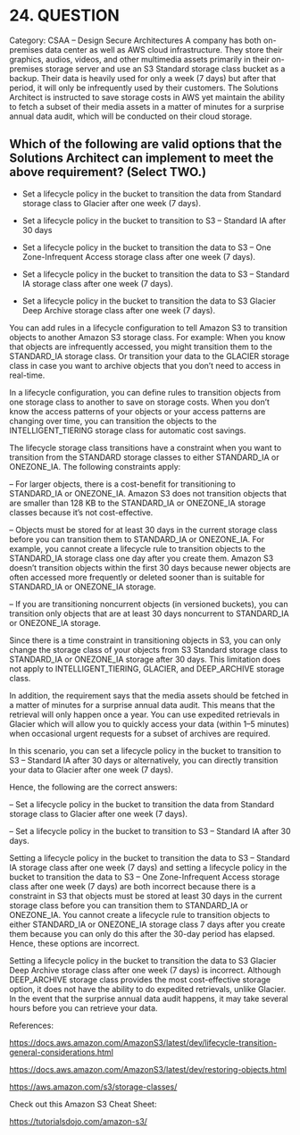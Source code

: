 # 24. QUESTION
Category: CSAA – Design Secure Architectures
A company has both on-premises data center as well as AWS cloud infrastructure. They store their graphics, audios, videos, and other multimedia assets primarily in their on-premises storage server and use an S3 Standard storage class bucket as a backup. Their data is heavily used for only a week (7 days) but after that period, it will only be infrequently used by their customers. The Solutions Architect is instructed to save storage costs in AWS yet maintain the ability to fetch a subset of their media assets in a matter of minutes for a surprise annual data audit, which will be conducted on their cloud storage.

## Which of the following are valid options that the Solutions Architect can implement to meet the above requirement? (Select TWO.)

* Set a lifecycle policy in the bucket to transition the data from Standard storage class to Glacier after one week (7 days).

* Set a lifecycle policy in the bucket to transition to S3 – Standard IA after 30 days

* Set a lifecycle policy in the bucket to transition the data to S3 – One Zone-Infrequent Access storage class after one week (7 days).

* Set a lifecycle policy in the bucket to transition the data to S3 – Standard IA storage class after one week (7 days).

* Set a lifecycle policy in the bucket to transition the data to S3 Glacier Deep Archive storage class after one week (7 days).

You can add rules in a lifecycle configuration to tell Amazon S3 to transition objects to another Amazon S3 storage class. For example: When you know that objects are infrequently accessed, you might transition them to the STANDARD_IA storage class. Or transition your data to the GLACIER storage class in case you want to archive objects that you don’t need to access in real-time.

In a lifecycle configuration, you can define rules to transition objects from one storage class to another to save on storage costs. When you don’t know the access patterns of your objects or your access patterns are changing over time, you can transition the objects to the INTELLIGENT_TIERING storage class for automatic cost savings.

The lifecycle storage class transitions have a constraint when you want to transition from the STANDARD storage classes to either STANDARD_IA or ONEZONE_IA. The following constraints apply:

 – For larger objects, there is a cost-benefit for transitioning to STANDARD_IA or ONEZONE_IA. Amazon S3 does not transition objects that are smaller than 128 KB to the STANDARD_IA or ONEZONE_IA storage classes because it’s not cost-effective.

 – Objects must be stored for at least 30 days in the current storage class before you can transition them to STANDARD_IA or ONEZONE_IA. For example, you cannot create a lifecycle rule to transition objects to the STANDARD_IA storage class one day after you create them. Amazon S3 doesn’t transition objects within the first 30 days because newer objects are often accessed more frequently or deleted sooner than is suitable for STANDARD_IA or ONEZONE_IA storage.

 – If you are transitioning noncurrent objects (in versioned buckets), you can transition only objects that are at least 30 days noncurrent to STANDARD_IA or ONEZONE_IA storage.

Since there is a time constraint in transitioning objects in S3, you can only change the storage class of your objects from S3 Standard storage class to STANDARD_IA or ONEZONE_IA storage after 30 days. This limitation does not apply to INTELLIGENT_TIERING, GLACIER, and DEEP_ARCHIVE storage class.

In addition, the requirement says that the media assets should be fetched in a matter of minutes for a surprise annual data audit. This means that the retrieval will only happen once a year. You can use expedited retrievals in Glacier which will allow you to quickly access your data (within 1–5 minutes) when occasional urgent requests for a subset of archives are required.

In this scenario, you can set a lifecycle policy in the bucket to transition to S3 – Standard IA after 30 days or alternatively, you can directly transition your data to Glacier after one week (7 days).

Hence, the following are the correct answers:

– Set a lifecycle policy in the bucket to transition the data from Standard storage class to Glacier after one week (7 days).

– Set a lifecycle policy in the bucket to transition to S3 – Standard IA after 30 days.

Setting a lifecycle policy in the bucket to transition the data to S3 – Standard IA storage class after one week (7 days) and setting a lifecycle policy in the bucket to transition the data to S3 – One Zone-Infrequent Access storage class after one week (7 days) are both incorrect because there is a constraint in S3 that objects must be stored at least 30 days in the current storage class before you can transition them to STANDARD_IA or ONEZONE_IA. You cannot create a lifecycle rule to transition objects to either STANDARD_IA or ONEZONE_IA storage class 7 days after you create them because you can only do this after the 30-day period has elapsed. Hence, these options are incorrect.

Setting a lifecycle policy in the bucket to transition the data to S3 Glacier Deep Archive storage class after one week (7 days) is incorrect. Although DEEP_ARCHIVE storage class provides the most cost-effective storage option, it does not have the ability to do expedited retrievals, unlike Glacier. In the event that the surprise annual data audit happens, it may take several hours before you can retrieve your data.

 

References:

https://docs.aws.amazon.com/AmazonS3/latest/dev/lifecycle-transition-general-considerations.html

https://docs.aws.amazon.com/AmazonS3/latest/dev/restoring-objects.html

https://aws.amazon.com/s3/storage-classes/

 

Check out this Amazon S3 Cheat Sheet:

https://tutorialsdojo.com/amazon-s3/